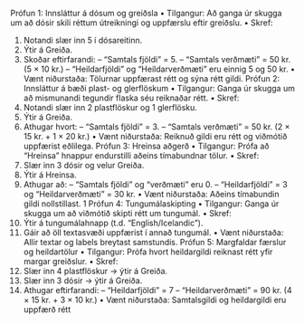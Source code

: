 Prófun 1: Innsláttur á dósum og greiðsla
• Tilgangur: Að ganga úr skugga um að dósir skili réttum útreikningi og uppfærslu eftir
greiðslu.
• Skref:
1. Notandi slær inn 5 í dósareitinn.
2. Ýtir á Greiða.
3. Skoðar eftirfarandi:
– “Samtals fjöldi” = 5.
– “Samtals verðmæti” = 50 kr. (5 × 10 kr.)
– “Heildarfjöldi” og “Heildarverðmæti” eru einnig 5 og 50 kr.
• Vænt niðurstaða: Tölurnar uppfærast rétt og sýna rétt gildi.
Prófun 2: Innsláttur á bæði plast- og glerflöskum
• Tilgangur: Ganga úr skugga um að mismunandi tegundir flaska séu reiknaðar rétt.
• Skref:
1. Notandi slær inn 2 plastflöskur og 1 glerflösku.
2. Ýtir á Greiða.
3. Athugar hvort:
– “Samtals fjöldi” = 3.
– “Samtals verðmæti” = 50 kr. (2 × 15 kr. + 1 × 20 kr.)
• Vænt niðurstaða: Reiknuð gildi eru rétt og viðmótið uppfærist eðlilega.
Prófun 3: Hreinsa aðgerð
• Tilgangur: Prófa að “Hreinsa” hnappur endurstilli aðeins tímabundnar tölur.
• Skref:
1. Slær inn 3 dósir og velur Greiða.
2. Ýtir á Hreinsa.
3. Athugar að:
– “Samtals fjöldi” og “verðmæti” eru 0.
– “Heildarfjöldi” = 3 og “Heildarverðmæti” = 30 kr.
• Vænt niðurstaða: Aðeins tímabundin gildi nollstillast.
1
Prófun 4: Tungumálaskipting
• Tilgangur: Ganga úr skugga um að viðmótið skipti rétt um tungumál.
• Skref:
1. Ýtir á tungumálahnapp (t.d. “English/Icelandic”).
2. Gáir að öll textasvæði uppfærist í annað tungumál.
• Vænt niðurstaða: Allir textar og labels breytast samstundis.
Prófun 5: Margfaldar færslur og heildartölur
• Tilgangur: Prófa hvort heildargildi reiknast rétt yfir margar greiðslur.
• Skref:
1. Slær inn 4 plastflöskur → ýtir á Greiða.
2. Slær inn 3 dósir → ýtir á Greiða.
3. Athugar eftirfarandi:
– “Heildarfjöldi” = 7
– “Heildarverðmæti” = 90 kr. (4 × 15 kr. + 3 × 10 kr.)
• Vænt niðurstaða: Samtalsgildi og heildargildi eru uppfærð rétt
